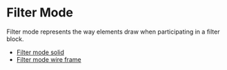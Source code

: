 # Filter Mode

Filter mode represents the way elements draw when participating in a filter block.


* [Filter mode solid](buildingSceneLayer_filterModeSolid.md)
* [Filter mode wire frame](buildingSceneLayer_filterModeWireFrame.md)
